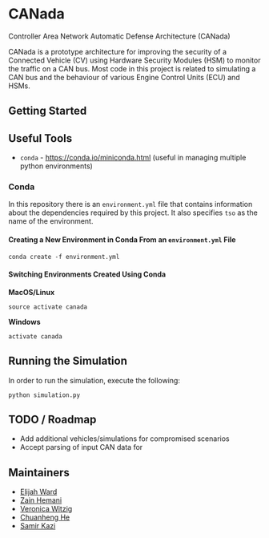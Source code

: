 # CANada
Controller Area Network Automatic Defense Architecture (CANada)

CANada is a prototype architecture for improving the security of a Connected Vehicle (CV) using Hardware Security Modules (HSM) to monitor the traffic on a CAN bus. Most code in this project is related to simulating a CAN bus and the behaviour of various Engine Control Units (ECU) and HSMs.

## Getting Started

## Useful Tools

- `conda` - https://conda.io/miniconda.html (useful in managing multiple python environments)

### Conda

In this repository there is an `environment.yml` file that contains information about the dependencies required by this project. It also specifies `tso` as the name of the environment.

#### Creating a New Environment in Conda From an `environment.yml` File

```
conda create -f environment.yml
```

#### Switching Environments Created Using Conda

**MacOS/Linux**
```
source activate canada
```
**Windows**
```
activate canada
```

## Running the Simulation

In order to run the simulation, execute the following:
```
python simulation.py
```

## TODO / Roadmap

- Add additional vehicles/simulations for compromised scenarios
- Accept parsing of input CAN data for 

## Maintainers

- [Elijah Ward](https://github.com/elijah-ward)
- [Zain Hemani](https://github.com/zhemani)
- [Veronica Witzig](https://github.com/VeronicaWitzig)
- [Chuanheng He](https://github.com/henryhehe)
- [Samir Kazi](https://github.com/SamirK15)
